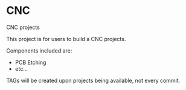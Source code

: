 # CNC
CNC projects

This project is for users to build a CNC projects. 

Components included are:
- PCB Etching
- etc...

TAGs will be created upon projects being available, not every commit.
